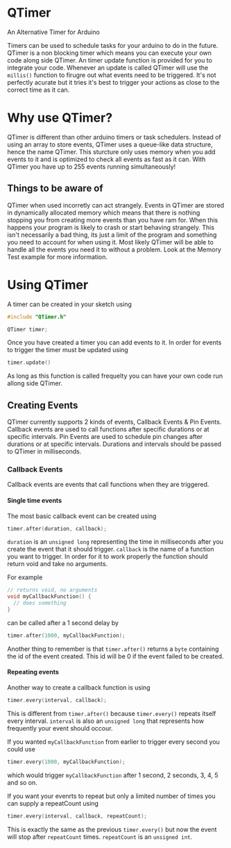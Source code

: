 # QTimer
An Alternative Timer for Arduino

Timers can be used to schedule tasks for your arduino to do in the future. QTimer is a non blocking timer which means you can execute your own code along side QTimer. An timer update function is provided for you to integrate your code. Whenever an update is called QTimer will use the `millis()` function to firugre out what events need to be triggered. It's not perfectly acurate but it tries it's best to trigger your actions as close to the correct time as it can.

# Why use QTimer?
QTimer is different than other arduino timers or task schedulers. Instead of using an array to store events, QTimer uses a queue-like data structure, hence the name QTimer. This sturcture  only uses memory when you add events to it and is optimized to check all events as fast as it can. With QTimer you have up to 255 events running simultaneously!

## Things to be aware of
QTimer when used incorretly can act strangely. Events in QTimer are stored in dynamically allocated memory which means that there is nothing stopping you from creating more events than you have ram for. When this happens your program is likely to crash or start behaving strangely. This isn't necessarily a bad thing, its just a limit of the program and something you need to account for when using it. Most likely QTimer will be able to handle all the events you need it to without a problem. Look at the Memory Test example for more information.

# Using QTimer

A timer can be created in your sketch using
```cpp
#include "QTimer.h"

QTimer timer;
```

Once you have created a timer you can add events to it. In order for events to trigger the timer must be updated using
```cpp
timer.update()
```

As long as this function is called frequelty you can have your own code run allong side QTimer.

## Creating Events
QTimer currently supports 2 kinds of events, Callback Events & Pin Events. Callback events are used to call functions after specific durations or at specific intervals. Pin Events are used to schedule pin changes after durations or at specific intervals.  Durations and intervals should be passed to QTimer in milliseconds.

### Callback Events
Callback events are events that call functions when they are triggered. 

#### Single time events
The most basic callback event can be created using
```cpp
timer.after(duration, callback);
```
`duration` is an `unsigned long` representing the time in milliseconds after you create the event that it should trigger.
`callback` is the name of a function you want to trigger. In order for it to work properly the function should return void and take no arguments.

For example
```cpp
// returns void, no arguments
void myCallbackFunction() {
  // does something
}
```
can be called after a 1 second delay by 
```cpp
timer.after(1000, myCallbackFunction);
```

Another thing to remember is that `timer.after()` returns a `byte` containing the id of the event created. This id will be 0 if the event failed to be created.

#### Repeating events
Another way to create a callback function is using
```cpp
timer.every(interval, callback);
```

This is different from `timer.after()` because `timer.every()` repeats itself every interval. `interval` is also an `unsigned long` that represents how frequently your event should occour.

If you wanted `myCallbackFunction` from earlier to trigger every second you could use
```cpp
timer.every(1000, myCallbackFunction);
```
which would trigger `myCallbackFunction` after 1 second, 2 seconds, 3, 4, 5 and so on.

If you want your evenrts to repeat but only a limited number of times you can supply a repeatCount using
```cpp
timer.every(interval, callback, repeatCount);
```

This is exactly the same as the previous `timer.every()` but now the event will stop after `repeatCount` times. `repeatCount` is an `unsigned int`.
